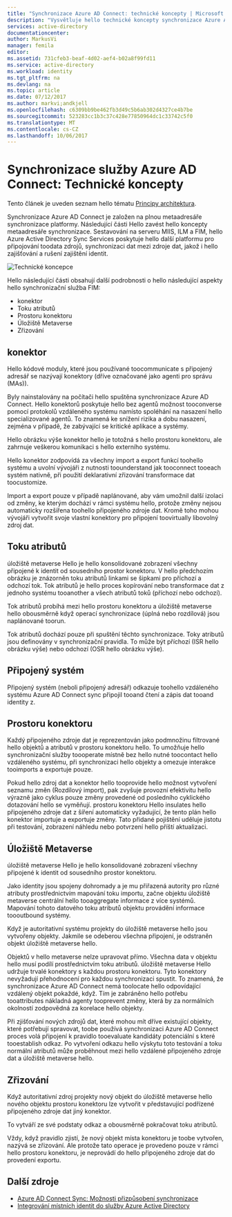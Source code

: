 ```yaml
---
title: "Synchronizace Azure AD Connect: technické koncepty | Microsoft Docs"
description: "Vysvětluje hello technické koncepty synchronizace Azure AD Connect."
services: active-directory
documentationcenter: 
author: MarkusVi
manager: femila
editor: 
ms.assetid: 731cfeb3-beaf-4d02-aef4-b02a8f99fd11
ms.service: active-directory
ms.workload: identity
ms.tgt_pltfrm: na
ms.devlang: na
ms.topic: article
ms.date: 07/12/2017
ms.author: markvi;andkjell
ms.openlocfilehash: c6309bb9be462fb3d49c5b6ab302d4327ce4b7be
ms.sourcegitcommit: 523283cc1b3c37c428e77850964dc1c33742c5f0
ms.translationtype: MT
ms.contentlocale: cs-CZ
ms.lasthandoff: 10/06/2017
---
```

# <a name="azure-ad-connect-sync-technical-concepts"></a>Synchronizace služby Azure AD Connect: Technické koncepty
Tento článek je uveden seznam hello tématu [Principy architektura](active-directory-aadconnectsync-technical-concepts.md).

Synchronizace Azure AD Connect je založen na plnou metaadresáře synchronizace platformy.
Následující části Hello zavést hello koncepty metaadresáře synchronizace.
Sestavování na serveru MIIS, ILM a FIM, hello Azure Active Directory Sync Services poskytuje hello další platformu pro připojování toodata zdrojů, synchronizaci dat mezi zdroje dat, jakož i hello zajišťování a rušení zajištění identit.

![Technické koncepce](./media/active-directory-aadconnectsync-technical-concepts/scenario.png)

Hello následující části obsahují další podrobnosti o hello následující aspekty hello synchronizační služba FIM:

* konektor
* Toku atributů
* Prostoru konektoru
* Úložiště Metaverse
* Zřizování

## <a name="connector"></a>konektor
Hello kódové moduly, které jsou používané toocommunicate s připojený adresář se nazývají konektory (dříve označované jako agenti pro správu (MAs)).

Byly nainstalovány na počítači hello spuštěna synchronizace Azure AD Connect. Hello konektorů poskytuje hello bez agentů možnost tooconverse pomocí protokolů vzdáleného systému namísto spoléhání na nasazení hello specializované agentů. To znamená ke snížení rizika a dobu nasazení, zejména v případě, že zabývající se kritické aplikace a systémy.

Hello obrázku výše konektor hello je totožná s hello prostoru konektoru, ale zahrnuje veškerou komunikaci s hello externího systému.

Hello konektor zodpovídá za všechny import a export funkcí toohello systému a uvolní vývojáři z nutnosti toounderstand jak tooconnect tooeach systém nativně, při použití deklarativní zřizování transformace dat toocustomize.

Import a export pouze v případě naplánované, aby vám umožnil další izolaci od změny, ke kterým dochází v rámci systému hello, protože změny nejsou automaticky rozšířena toohello připojeného zdroje dat. Kromě toho mohou vývojáři vytvořit svoje vlastní konektory pro připojení toovirtually libovolný zdroj dat.

## <a name="attribute-flow"></a>Toku atributů
úložiště metaverse Hello je hello konsolidované zobrazení všechny připojené k identit od sousedního prostor konektoru. V hello předchozím obrázku je znázorněn toku atributů linkami se šipkami pro příchozí a odchozí tok. Tok atributů je hello proces kopírování nebo transformace dat z jednoho systému tooanother a všech atributů toků (příchozí nebo odchozí).

Tok atributů probíhá mezi hello prostoru konektoru a úložiště metaverse hello obousměrně když operací synchronizace (úplná nebo rozdílová) jsou naplánované toorun.

Tok atributů dochází pouze při spuštění těchto synchronizace. Toky atributů jsou definovány v synchronizační pravidla. To může být příchozí (ISR hello obrázku výše) nebo odchozí (OSR hello obrázku výše).

## <a name="connected-system"></a>Připojený systém
Připojený systém (neboli připojený adresář) odkazuje toohello vzdáleného systému Azure AD Connect sync připojil tooand čtení a zápis dat tooand identity z.

## <a name="connector-space"></a>Prostoru konektoru
Každý připojeného zdroje dat je reprezentován jako podmnožinu filtrované hello objektů a atributů v prostoru konektoru hello.
To umožňuje hello synchronizační služby toooperate místně bez hello nutné toocontact hello vzdáleného systému, při synchronizaci hello objekty a omezuje interakce tooimports a exportuje pouze.

Pokud hello zdroj dat a konektor hello tooprovide hello možnost vytvoření seznamu změn (Rozdílový import), pak zvyšuje provozní efektivitu hello výrazně jako cyklus pouze změny provedené od posledního cyklického dotazování hello se vyměňují. prostoru konektoru Hello insulates hello připojeného zdroje dat z šíření automaticky vyžadující, že tento plán hello konektor importuje a exportuje změny. Tato přidané pojištění uděluje jistotu při testování, zobrazení náhledu nebo potvrzení hello příští aktualizaci.

## <a name="metaverse"></a>Úložiště Metaverse
úložiště metaverse Hello je hello konsolidované zobrazení všechny připojené k identit od sousedního prostor konektoru.

Jako identity jsou spojeny dohromady a je mu přiřazená autority pro různé atributy prostřednictvím mapování toku importu, začne objektu úložiště metaverse centrální hello tooaggregate informace z více systémů. Mapování tohoto datového toku atributů objektu provádění informace toooutbound systémy.

Když je autoritativní systému projekty do úložiště metaverse hello jsou vytvořeny objekty. Jakmile se odeberou všechna připojení, je odstraněn objekt úložiště metaverse hello.

Objektů v hello metaverse nelze upravovat přímo. Všechna data v objektu hello musí podílí prostřednictvím toku atributů. úložiště metaverse Hello udržuje trvalé konektory s každou prostoru konektoru. Tyto konektory nevyžadují přehodnocení pro každou synchronizaci spustit. To znamená, že synchronizace Azure AD Connect nemá toolocate hello odpovídající vzdálený objekt pokaždé, když. Tím je zabráněno hello potřebu tooattributes nákladná agenty tooprevent změny, která by za normálních okolností zodpovědná za korelace hello objekty.

Při zjišťování nových zdrojů dat, které mohou mít dříve existující objekty, které potřebují spravovat, toobe používá synchronizaci Azure AD Connect proces volá připojení k pravidlo tooevaluate kandidáty potenciální s které tooestablish odkaz.
Po vytvoření odkazu hello výskytu toto testování a toku normální atributů může proběhnout mezi hello vzdálené připojeného zdroje dat a úložiště metaverse hello.

## <a name="provisioning"></a>Zřizování
Když autoritativní zdroj projekty nový objekt do úložiště metaverse hello nového objektu prostoru konektoru lze vytvořit v představující podřízené připojeného zdroje dat jiný konektor.

To vytváří ze své podstaty odkaz a obousměrně pokračovat toku atributů.

Vždy, když pravidlo zjistí, že nový objekt místa konektoru je toobe vytvořen, nazývá se zřizování. Ale protože tato operace je provedeno pouze v rámci hello prostoru konektoru, je neprovádí do hello připojeného zdroje dat do provedení exportu.

## <a name="additional-resources"></a>Další zdroje
* [Azure AD Connect Sync: Možnosti přizpůsobení synchronizace](active-directory-aadconnectsync-whatis.md)
* [Integrování místních identit do služby Azure Active Directory](active-directory-aadconnect.md)

<!--Image references-->
[1]: ./media/active-directory-aadsync-technical-concepts/ic750598.png
